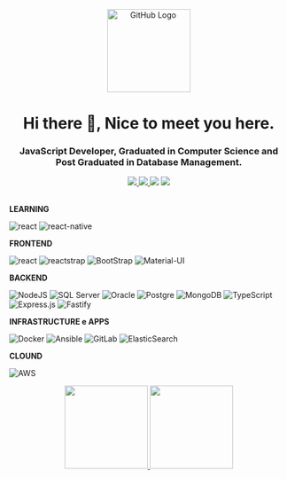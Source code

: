 <div align="center">
<img src="https://github.com/tassiotfc/tassiotfc/blob/main/octo.gif" alt="GitHub Logo" width="150" height="150" />
</div>
<h1 align="center"> Hi there 👋, Nice to meet you here.</h1>
<h3 align="center"> JavaScript Developer, Graduated in Computer Science and Post Graduated in Database Management. </h3>

<!-- Contatos -->
<div align="center">    
  <a href="https://github.com/arochaa" alt="github" target="_blank">
    <img src="https://img.shields.io/badge/GitHub-000000?&style=flat-square&logo=GitHub&logoColor=white">
  </a>
  
  <a href="https://www.linkedin.com/in/arochaa/" alt="linkedin" target="_blank">
    <img src="https://img.shields.io/badge/LinkedIn-%230077B5.svg?&style=flat-square&logo=linkedin&logoColor=white">
  </a>
  
  <a href="https://wa.me/5521991576928" alt="WhatsApp" target="_blank">
  <img src="https://img.shields.io/badge/-WhatsApp-25d366?style=flat-square&labelColor=25d366&logo=whatsapp&logoColor=white&link=https://wa.me/5584981430120"/></a>
  
  <a href="mailto:arocha.dev@outlook.com" alt="gmail" target="_blank">
    <img src="https://img.shields.io/badge/-Gmail-FF0000?style=flat-square&labelColor=FF0000&logo=gmail&logoColor=white&link=mailto:tassiofernandescosta@gmail.com"/>
  </a>
</div>
<br/>

**LEARNING**

![react](https://img.shields.io/badge/React-20232A?style=for-the-badge&logo=react&logoColor=61DAFB)
![react-native](https://img.shields.io/badge/React_Native-20232A?style=for-the-badge&logo=react&logoColor=61DAFB)

**FRONTEND**

![react](https://img.shields.io/badge/React-20232A?style=for-the-badge&logo=react&logoColor=61DAFB)
![reactstrap](https://img.shields.io/badge/REACTSTRAP-REACTSTRAP-green)
![BootStrap](https://img.shields.io/badge/Bootstrap-563D7C?style=for-the-badge&logo=bootstrap&logoColor=white)
![Material-UI](https://img.shields.io/badge/Material--UI-0081CB?style=for-the-badge&logo=material-ui&logoColor=white)

**BACKEND**

![NodeJS](https://img.shields.io/badge/Node.js-43853D?style=for-the-badge&logo=node.js&logoColor=white)
![SQL Server](https://img.shields.io/badge/Microsoft_SQL_Server-CC2927?style=for-the-badge&logo=microsoft-sql-server&logoColor=white)
![Oracle](https://img.shields.io/badge/Oracle-F80000?style=for-the-badge&logo=oracle&logoColor=white)
![Postgre](https://img.shields.io/badge/PostgreSQL-316192?style=for-the-badge&logo=postgresql&logoColor=white)
![MongoDB](https://img.shields.io/badge/MongoDB-4EA94B?style=for-the-badge&logo=mongodb&logoColor=white)
![TypeScript](https://img.shields.io/badge/typescript-%23007ACC.svg?style=for-the-badge&logo=typescript&logoColor=white)
![Express.js](https://img.shields.io/badge/express.js-%23404d59.svg?style=for-the-badge&logo=express&logoColor=%2361DAFB)
![Fastify](https://img.shields.io/badge/fastify-%23000000.svg?style=for-the-badge&logo=fastify&logoColor=white)

**INFRASTRUCTURE e APPS**

![Docker](https://img.shields.io/badge/docker-%230db7ed.svg?style=for-the-badge&logo=docker&logoColor=white)
![Ansible](https://img.shields.io/badge/ansible-%231A1918.svg?style=for-the-badge&logo=ansible&logoColor=white)
![GitLab](https://img.shields.io/badge/gitlab-%23181717.svg?style=for-the-badge&logo=gitlab&logoColor=white)
![ElasticSearch](https://img.shields.io/badge/-ElasticSearch-005571?style=for-the-badge&logo=elasticsearch)

**CLOUND**

![AWS](https://img.shields.io/badge/AWS-%23FF9900.svg?style=for-the-badge&logo=amazon-aws&logoColor=white)

<div align="center">
  <a href="https://github.com/arochaa/">
    <img height="150em" src="https://github-readme-stats.vercel.app/api?username=arochaa&show_icons=true&theme=dracula&include_all_commits=true&count_private=true" />
    <img height="150em" src="https://github-readme-stats.vercel.app/api/top-langs/?username=arochaa&layout=compact&langs_count=7&theme=dracula"/>
  </a>
</div>
